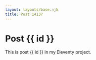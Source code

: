 ```yaml
---
layout: layouts/base.njk
title: Post 14137
---
```


# Post {{ id }}

This is post {{ id }} in my Eleventy project.
